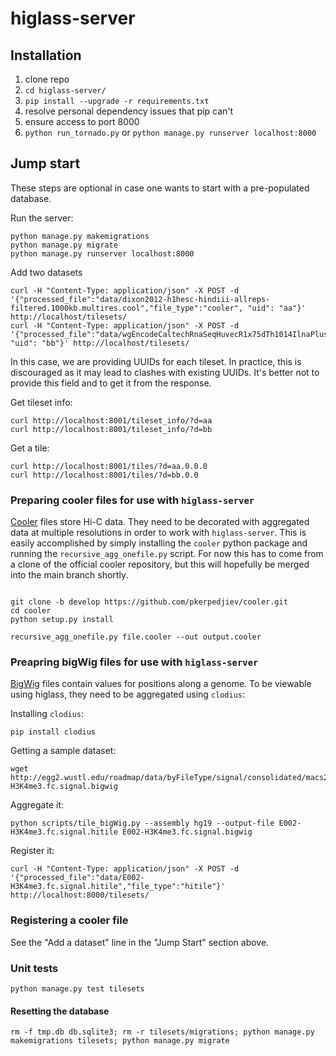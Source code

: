 # higlass-server

## Installation

1. clone repo
2. `cd higlass-server/`
3. `pip install --upgrade -r requirements.txt`
4. resolve personal dependency issues that pip can't
5. ensure access to port 8000
6. `python run_tornado.py` or `python manage.py runserver localhost:8000`

## Jump start

These steps are optional in case one wants to start with a pre-populated database.

Run the server:

```
python manage.py makemigrations
python manage.py migrate
python manage.py runserver localhost:8000
```

Add two datasets

```
curl -H "Content-Type: application/json" -X POST -d '{"processed_file":"data/dixon2012-h1hesc-hindiii-allreps-filtered.1000kb.multires.cool","file_type":"cooler", "uid": "aa"}' http://localhost/tilesets/
curl -H "Content-Type: application/json" -X POST -d '{"processed_file":"data/wgEncodeCaltechRnaSeqHuvecR1x75dTh1014IlnaPlusSignalRep2.hitile","file_type":"hitile", "uid": "bb"}' http://localhost/tilesets/
```

In this case, we are providing UUIDs for each tileset. In practice, this is
discouraged as it may lead to clashes with existing UUIDs. It's better not to
provide this field and to get it from the response.

Get tileset info:

```
curl http://localhost:8001/tileset_info/?d=aa
curl http://localhost:8001/tileset_info/?d=bb
```

Get a tile:

```
curl http://localhost:8001/tiles/?d=aa.0.0.0
curl http://localhost:8001/tiles/?d=bb.0.0
```

### Preparing cooler files for use with `higlass-server`

[Cooler](https://github.com/mirnylab/cooler) files store Hi-C data. They need to be decorated with aggregated data at multiple resolutions in order to work with `higlass-server`.
This is easily accomplished by simply installing the `cooler` python package and running the `recursive_agg_onefile.py` script. For now this has to come from a clone of the
official cooler repository, but this will hopefully be merged into the main branch shortly.

```

git clone -b develop https://github.com/pkerpedjiev/cooler.git
cd cooler
python setup.py install

recursive_agg_onefile.py file.cooler --out output.cooler
```

### Preapring bigWig files for use with `higlass-server`

[BigWig](https://genome.ucsc.edu/goldenpath/help/bigWig.html) files contain values for positions along a genome. To be viewable using higlass, they need to be aggregated using `clodius`:

Installing `clodius`:

```
pip install clodius
```

Getting a sample dataset:

```
wget http://egg2.wustl.edu/roadmap/data/byFileType/signal/consolidated/macs2signal/foldChange/E002-H3K4me3.fc.signal.bigwig
```

Aggregate it:

```
python scripts/tile_bigWig.py --assembly hg19 --output-file E002-H3K4me3.fc.signal.hitile E002-H3K4me3.fc.signal.bigwig
```

Register it:

```
curl -H "Content-Type: application/json" -X POST -d '{"processed_file":"data/E002-H3K4me3.fc.signal.hitile","file_type":"hitile"}' http://localhost:8000/tilesets/
```

### Registering a cooler file

See the "Add a dataset" line in the "Jump Start" section above.

### Unit tests

```
python manage.py test tilesets
```

#### Resetting the database

```
rm -f tmp.db db.sqlite3; rm -r tilesets/migrations; python manage.py makemigrations tilesets; python manage.py migrate
```
